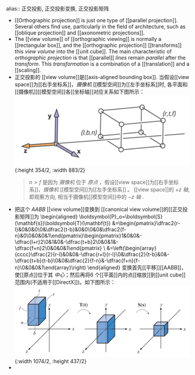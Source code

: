 alias:: 正交投影, 正交投影变换, 正交投影矩阵

- [[Orthographic projection]] is just one type of [[parallel projection]].
  Several others find use, particularly in the field of architecture, such as [[oblique projection]] and [[axonometric projections]].
- The [[view volume]] of [[orthographic viewing]] is normally a [[rectangular box]], and the [[orthographic projection]] [[transforms]] this *view volume* into the [[unit cube]]. The main characteristic of *orthographic projection* is that [[parallel]] *lines* remain *parallel* after the *transform*. This *transformation* is a combination of a [[translation]] and a [[scaling]].
- 正交投影的 [[view volume]]是[[axis-aligned bounding box]]. 当假设[[view space]]为[[右手坐标系]]，*摄像机* [[模型空间]]为[[左手坐标系]]时, 各平面和 [[摄像机]][[模型空间]]各[[坐标轴]]对应关系如下图所示：
  ![image.png](../assets/image_1694609890024_0.png){:height 354/2, :width 883/2}
  > $n > f$ 是因为 *摄像机* 位于 *原点* ，假设[[view space]]为[[右手坐标系]]，*摄像机* [[模型空间]]为[[左手坐标系]] 。 [[view space]]的 $+z$ *轴*, 即观察方向, 相当于摄像机[[模型空间]]中的 $-z$ *轴* .
- 把这个 *AABB* [[view volume]]变换到 [[canonical view volume]]的[[正交投影矩阵]]为
  \begin{aligned}
  \boldsymbol{P}_o=\boldsymbol{S}(\mathbf{s})\boldsymbol{T}(\mathbf{t}) &=\begin{pmatrix}\dfrac2{r-l}&0&0&0\\0&\dfrac2{t-b}&0&0\\0&0&\dfrac2{f-n}&0\\0&0&0&1\end{pmatrix}\begin{pmatrix}1&0&0&-\dfrac{l+r}2\\0&1&0&-\dfrac{t+b}2\\0&0&1&-\dfrac{f+n}2\\0&0&0&1\end{pmatrix} \\
  &=\left(\begin{array}{cccc}\dfrac{2}{r-l}&0&0&-\dfrac{r+l}{r-l}\\0&\dfrac{2}{t-b}&0&-\dfrac{t+b}{t-b}\\0&0&\dfrac{2}{f-n}&-\dfrac{f+n}{f-n}\\0&0&0&1\end{array}\right)
  \end{aligned}
  变换首先[[平移]][[AABB]]，使[[原点]]位于其 *中心*；然后再将$6$ 个[[平面]]内的点[[缩放]]到[[unit cube]]范围内(不适用于[[DirectX]])。如下图所示：
  ![image.png](../assets/image_1694620786708_0.png){:width 1074/2, :height 437/2}
-